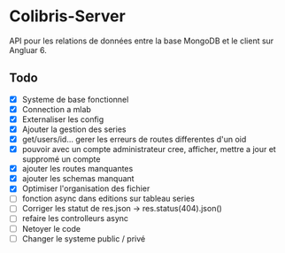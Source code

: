 # Colibris-Server

API pour les relations de données entre la base MongoDB et le client sur Angluar 6.

## Todo

- [x] Systeme de base fonctionnel
- [x] Connection a mlab
- [x] Externaliser les config
- [x] Ajouter la gestion des series
- [x] get/users/id... gerer les erreurs de routes differentes d'un oid
- [x] pouvoir avec un compte administrateur cree, afficher, mettre a jour et suppromé un compte
- [x] ajouter les routes manquantes
- [x] ajouter les schemas manquant
- [x] Optimiser l'organisation des fichier
- [ ] fonction async dans editions sur tableau series
- [ ] Corriger les statut de res.json -> res.status(404).json()
- [ ] refaire les controlleurs async
- [ ] Netoyer le code
- [ ] Changer le systeme public / privé
